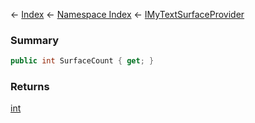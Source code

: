 ← [Index](Api-Index) ← [Namespace Index](Namespace-Index) ← [IMyTextSurfaceProvider](Sandbox.ModAPI.Ingame.IMyTextSurfaceProvider)

### Summary

```csharp
public int SurfaceCount { get; }
```

### Returns

[int](https://docs.microsoft.com/en-us/dotnet/api/System.Int32?view=netframework-4.6)

